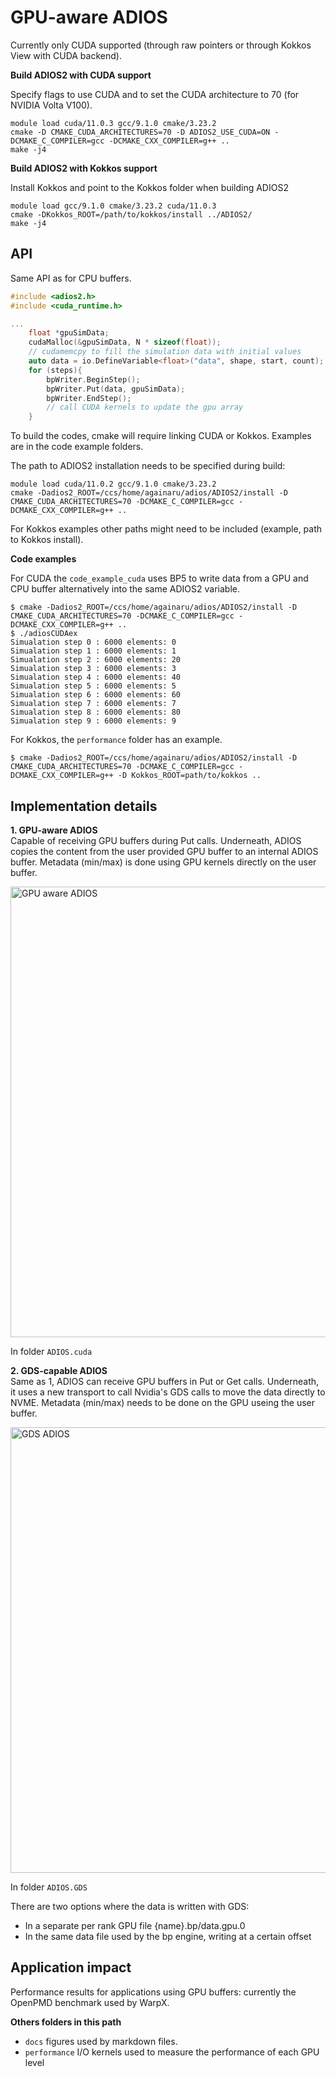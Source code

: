 # GPU-aware ADIOS

Currently only CUDA supported (through raw pointers or through Kokkos View with CUDA backend).

**Build ADIOS2 with CUDA support**

Specify flags to use CUDA and to set the CUDA architecture to 70 (for NVIDIA Volta V100).

```
module load cuda/11.0.3 gcc/9.1.0 cmake/3.23.2 
cmake -D CMAKE_CUDA_ARCHITECTURES=70 -D ADIOS2_USE_CUDA=ON -DCMAKE_C_COMPILER=gcc -DCMAKE_CXX_COMPILER=g++ ..
make -j4
```

**Build ADIOS2 with Kokkos support**

Install Kokkos and point to the Kokkos folder when building ADIOS2

```
module load gcc/9.1.0 cmake/3.23.2 cuda/11.0.3
cmake -DKokkos_ROOT=/path/to/kokkos/install ../ADIOS2/
make -j4
```

## API

Same API as for CPU buffers.

```c++
#include <adios2.h>
#include <cuda_runtime.h>

...
    float *gpuSimData;
    cudaMalloc(&gpuSimData, N * sizeof(float));
    // cudamemcpy to fill the simulation data with initial values
    auto data = io.DefineVariable<float>("data", shape, start, count);
    for (steps){
        bpWriter.BeginStep();
        bpWriter.Put(data, gpuSimData);
        bpWriter.EndStep();
        // call CUDA kernels to update the gpu array
    }
```

To build the codes, cmake will require linking CUDA or Kokkos. Examples are in the code example folders.

The path to ADIOS2 installation needs to be specified during build:
```
module load cuda/11.0.2 gcc/9.1.0 cmake/3.23.2
cmake -Dadios2_ROOT=/ccs/home/againaru/adios/ADIOS2/install -D CMAKE_CUDA_ARCHITECTURES=70 -DCMAKE_C_COMPILER=gcc -DCMAKE_CXX_COMPILER=g++ ..

```

For Kokkos examples other paths might need to be included (example, path to Kokkos install).

**Code examples**

For CUDA the `code_example_cuda` uses BP5 to write data from a GPU and CPU buffer alternatively into the same ADIOS2 variable.

```
$ cmake -Dadios2_ROOT=/ccs/home/againaru/adios/ADIOS2/install -D CMAKE_CUDA_ARCHITECTURES=70 -DCMAKE_C_COMPILER=gcc -DCMAKE_CXX_COMPILER=g++ ..
$ ./adiosCUDAex
Simualation step 0 : 6000 elements: 0
Simualation step 1 : 6000 elements: 1
Simualation step 2 : 6000 elements: 20
Simualation step 3 : 6000 elements: 3
Simualation step 4 : 6000 elements: 40
Simualation step 5 : 6000 elements: 5
Simualation step 6 : 6000 elements: 60
Simualation step 7 : 6000 elements: 7
Simualation step 8 : 6000 elements: 80
Simualation step 9 : 6000 elements: 9
```

For Kokkos, the `performance` folder has an example.

```
$ cmake -Dadios2_ROOT=/ccs/home/againaru/adios/ADIOS2/install -D CMAKE_CUDA_ARCHITECTURES=70 -DCMAKE_C_COMPILER=gcc -DCMAKE_CXX_COMPILER=g++ -D Kokkos_ROOT=path/to/kokkos ..
```

## Implementation details

**1. GPU-aware ADIOS** <br/>
Capable of receiving GPU buffers during Put calls. Underneath, ADIOS copies the content from the user provided GPU buffer to an internal ADIOS buffer. Metadata (min/max) is done using GPU kernels directly on the user buffer.

<img width="721" alt="GPU aware ADIOS" src="https://user-images.githubusercontent.com/16229479/138385188-5ce0c1c6-59be-4709-932a-6122ef5dd7e5.png">

In folder `ADIOS.cuda`

**2. GDS-capable ADIOS** <br/>
Same as 1, ADIOS can receive GPU buffers in Put or Get calls. Underneath, it uses a new transport to call Nvidia's GDS calls to move the data directly to NVME. Metadata (min/max) needs to be done on the GPU useing the user buffer.

<img width="713" alt="GDS ADIOS" src="https://user-images.githubusercontent.com/16229479/138386014-93fe57fc-cd85-48ea-be68-bf25d8f4322a.png">

In folder `ADIOS.GDS`

There are two options where the data is written with GDS:
- In a separate per rank GPU file {name}.bp/data.gpu.0
- In the same data file used by the bp engine, writing at a certain offset

## Application impact

Performance results for applications using GPU buffers: currently the OpenPMD benchmark used by WarpX.


**Others folders in this path**
- `docs` figures used by markdown files.
- `performance` I/O kernels used to measure the performance of each GPU level
